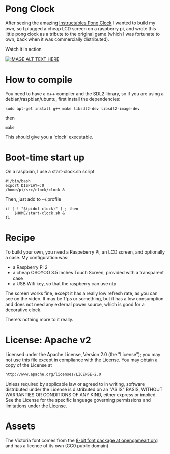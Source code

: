 Pong Clock
==========

After seeing the amazing [Instructables Pong Clock](http://www.instructables.com/id/Pong-Word-Clock/) I wanted to build
my own, so I plugged a cheap LCD screen on a raspberry pi, and wrote this little pong clock as a tribute to the
original game (which I was fortunate to own, back when it was commercially distributed).

Watch it in action

[![IMAGE ALT TEXT HERE](http://img.youtube.com/vi/7gtO0OBWIr8/0.jpg)](http://www.youtube.com/watch?v=7gtO0OBWIr8)


How to compile
==============

You need to have a c++ compiler and the SDL2 library, so if you are using a debian/raspbian/ubuntu, first install the dependencies:

    sudo apt-get install g++ make libsdl2-dev libsdl2-image-dev

then

    make
    
This should give you a 'clock' executable.

Boot-time start up
==================

On a raspbian, I use a start-clock.sh script

    #!/bin/bash                                                                                                                          
    export DISPLAY=:0
    /home/pi/src/clock/clock &

Then, just add to ~/.profile

    if [ ! "$(pidof clock)" ] ; then
        $HOME/start-clock.sh &
    fi


Recipe
======

To build your own, you need a Raspeberry Pi, an LCD screen, and optionally a case.
My configuration was:

- a Raspberry Pi 2
- a cheap OSOYOO 3.5 Inches Touch Screen, provided with a transparent case
- a USB Wifi key, so that the raspberry can use ntp

The screen works fine, except it has a really low refresh rate, as you can see on the video. It may be 1fps or something,
but it has a low consumption and does not need any external power source, which is good for a decorative clock.

There's nothing more to it really.
 
License: Apache v2
==================

Licensed under the Apache License, Version 2.0 (the "License");
you may not use this file except in compliance with the License.
You may obtain a copy of the License at

    http://www.apache.org/licenses/LICENSE-2.0

Unless required by applicable law or agreed to in writing, software
distributed under the License is distributed on an "AS IS" BASIS,
WITHOUT WARRANTIES OR CONDITIONS OF ANY KIND, either express or implied.
See the License for the specific language governing permissions and
limitations under the License.

Assets
======

The Victoria font comes from the [8-bit font package at opengameart.org](http://opengameart.org/content/a-package-of-8-bit-fonts-for-grafx2-and-linux)
and has a licence of its own (CC0 public domain)